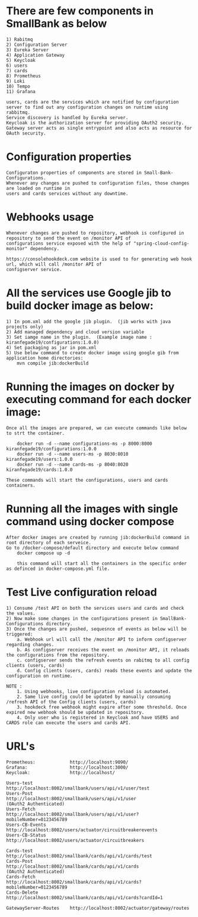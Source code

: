 
# There are few components in SmallBank as below
    1) Rabitmq
    2) Configuration Server
    3) Eureka Server
    4) Application Gateway
    5) Keycloak
    6) users  
    7) cards
    8) Prometheus
    9) Loki
    10) Tempo
    11) Grafana

    users, cards are the services which are notified by configuration server to find out any configuration changes on runtime using rabbitmq.
    Service discovery is handled by Eureka server.
    Keycloak is the authorization server for providing OAuth2 security.
    Gateway server acts as single entrypoint and also acts as resource for OAuth security.

# Configuration properties
    Configuraton properties of components are stored in Small-Bank-Configurations.
    Whenever any changes are pushed to configuration files, those changes are loaded on runtime in 
    users and cards services without any downtime.

# Webhooks usage
    Whenever changes are pushed to repository, webhook is configured in repository to send the event on /monitor API of 
    configurations service exposed with the help of "spring-cloud-config-monitor" dependency.
    
    https://consolehookdeck.com website is used to for generating web hook url, which will call /monitor API of 
    configserver service.

# All the services use Google jib to build docker image as below:
    1) In pom.xml add the google jib plugin.  (jib works with java projects only)
    2) Add managed dependency and cloud version variable
    3) Set iamge name in the plugin.  (Example image name : kiranfegade19/configurations:1.0.0)
    4) Set packaging as jar in pom.xml
    5) Use below command to create docker image using google gib from application home directories:
        mvn compile jib:dockerBuild

# Running the images on docker by executing command for each docker image:
    Once all the images are prepared, we can execute commands like below to strt the container.

        docker run -d --name configurations-ms -p 8000:8000 kiranfegade19/configurations:1.0.0
        docker run -d --name users-ms -p 8030:8010 kiranfegade19/users:1.0.0
        docker run -d --name cards-ms -p 8040:8020 kiranfegade19/cards:1.0.0
    
    These commands will start the configurations, users and cards containers.


# Running all the images with single command using docker compose
    After docker images are created by running jib:dockerBuild command in root directory of each serveice.
    Go to /docker-compose/default directory and execute below command
        docker compose up -d
        
        this command will start all the containers in the specific order as definced in docker-compose.yml file.


# Test Live configuration reload
    1) Consume /test API on both the services users and cards and check the values.
    2) Now make some changes in the configurations present in SmallBank-Configurations directory.
    3) Once the changes are pushed, sequesnce of events as below will be triggered:
        a. Webhook url will call the /monitor API to inform configserver regarding changes.
        b. As configserver receives the event on /monitor API, it reloads the configurations from the repository.
        c. configserver sends the refresh events on rabitmq to all config clients (users, cards)
        d. Config clients (users, cards) reads these events and update the configuration on runtime.

    NOTE : 
        1. Using webhooks, live configuration reload is automated.
        2. Same live config could be updated by manually consuming /refresh API of the Config clients (users, cards)
        3. hookdeck free webhook might expire after some threshold. Once expired new webhook should be updated in repository.
        4. Only user who is registered in Keycloak and have USERS and CARDS role can execute the users and cards API.


# URL's
    Prometheus:             http://localhost:9090/
    Grafana:                http://localhost:3000/
    Keycloak:               http://localhost/
        
    Users-test              http://localhost:8002/smallbank/users/api/v1/user/test
    Users-Post              http://localhost:8002/smallbank/users/api/v1/user                               (OAuth2 Authenticated)
    Users-Fetch             http://localhost:8002/smallbank/users/api/v1/user?mobileNumber=0123456789
    Users-CB-Events         http://localhost:8002/users/actuator/circuitbreakerevents
    Users-CB-Status         http://localhost:8002/users/actuator/circuitbreakers
        
    Cards-test              http://localhost:8002/smallbank/cards/api/v1/cards/test
    Cards-Post              http://localhost:8002/smallbank/cards/api/v1/cards                              (OAuth2 Authenticated)
    Cards-Fetch             http://localhost:8002/smallbank/cards/api/v1/cards?mobileNumber=0123456789
    Cards-Delete            http://localhost:8002/smallbank/cards/api/v1/cards?cardId=1
    
    GatewayServer-Routes    http://localhost:8002/actuator/gateway/routes
    


